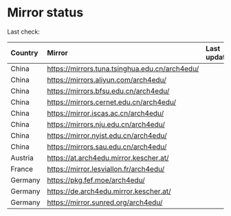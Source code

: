 <script src="./time.js"></script>
# Mirror status
Last check: <script type="text/javascript">localize(1714410955.5096152);</script>

|Country|Mirror|Last update|
|:------|:-----|:----------|
|China|https://mirrors.tuna.tsinghua.edu.cn/arch4edu/|<script type="text/javascript">localize(1714372758);</script>|
|China|https://mirrors.aliyun.com/arch4edu/|<script type="text/javascript">localize(1714372758);</script>|
|China|https://mirrors.bfsu.edu.cn/arch4edu/|<script type="text/javascript">localize(1714372758);</script>|
|China|https://mirrors.cernet.edu.cn/arch4edu/|<script type="text/javascript">localize(1714372758);</script>|
|China|https://mirror.iscas.ac.cn/arch4edu/|<script type="text/javascript">localize(1714372758);</script>|
|China|https://mirrors.nju.edu.cn/arch4edu/|<script type="text/javascript">localize(1714248012);</script>|
|China|https://mirror.nyist.edu.cn/arch4edu/|<script type="text/javascript">localize(1714372758);</script>|
|China|https://mirrors.sau.edu.cn/arch4edu/|<script type="text/javascript">localize(1714372758);</script>|
|Austria|https://at.arch4edu.mirror.kescher.at/|<script type="text/javascript">localize(1714372758);</script>|
|France|https://mirror.lesviallon.fr/arch4edu/|<script type="text/javascript">localize(1714372758);</script>|
|Germany|https://pkg.fef.moe/arch4edu/|<script type="text/javascript">localize(1714372758);</script>|
|Germany|https://de.arch4edu.mirror.kescher.at/|<script type="text/javascript">localize(1714372758);</script>|
|Germany|https://mirror.sunred.org/arch4edu/|<script type="text/javascript">localize(1714372758);</script>|

<script src="./tablefilter/tablefilter.js"></script>
<script src="./table.js"></script>